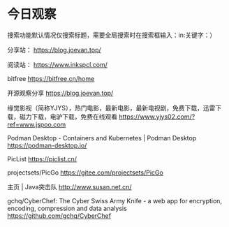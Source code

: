 # 今日观察

搜索功能默认情况仅搜索标题，需要全局搜索时在搜索框输入：in:关键字：）  

分享站： https://blog.joevan.top/  

阅读站： https://www.inkspcl.com/  

bitfree  https://bitfree.cn/home  

开源观察分享  https://blog.joevan.top/  

缘觉影视（简称YJYS），热门电影，最新电影，最新电视剧，免费下载，迅雷下载，磁力下载，电驴下载，免费在线观看  https://www.yjys02.com/?ref=www.jspoo.com    

Podman Desktop - Containers and Kubernetes | Podman Desktop  https://podman-desktop.io/    

PicList  https://piclist.cn/    

projectsets/PicGo  https://gitee.com/projectsets/PicGo    

主页 | Java突击队  http://www.susan.net.cn/  

gchq/CyberChef: The Cyber Swiss Army Knife - a web app for encryption, encoding, compression and data analysis  https://github.com/gchq/CyberChef  
